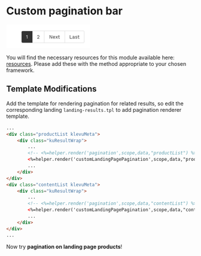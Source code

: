 # Custom pagination bar

![custom-pagination-bar](/modules/custom-pagination/images/image001.png)

You will find the necessary resources for this module available here:
[resources](/modules/custom-pagination/resources). Please add these with the
method appropriate to your chosen framework. 

## Template Modifications

Add the template for rendering pagination for related results,
so edit the corresponding landing `landing-results.tpl` to add pagination renderer template.

```html
...
<div class="productList klevuMeta">
    <div class="kuResultWrap">
        ...
        <!-- <%=helper.render('pagination',scope,data,"productList") %> -->
        <%=helper.render('customLandingPagePagination',scope,data,"productList") %>
        ...
    </div>
</div>
<div class="contentList klevuMeta">
    <div class="kuResultWrap">
        ...
        <!-- <%=helper.render('pagination',scope,data,"contentList") %> -->
        <%=helper.render('customLandingPagePagination',scope,data,"contentList") %>
        ...
    </div>
</div>
...
```

Now try **pagination on landing page products**!